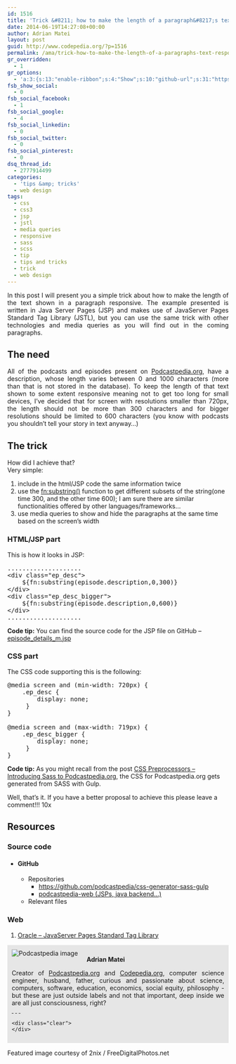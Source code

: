 ```yaml
---
id: 1516
title: 'Trick &#8211; how to make the length of a paragraph&#8217;s text responsive with media queries'
date: 2014-06-19T14:27:08+00:00
author: Adrian Matei
layout: post
guid: http://www.codepedia.org/?p=1516
permalink: /ama/trick-how-to-make-the-length-of-a-paragraphs-text-responsive-with-media-queries/
gr_overridden:
  - 1
gr_options:
  - 'a:3:{s:13:"enable-ribbon";s:4:"Show";s:10:"github-url";s:31:"https://github.com/podcastpedia";s:11:"ribbon-type";i:10;}'
fsb_show_social:
  - 0
fsb_social_facebook:
  - 1
fsb_social_google:
  - 4
fsb_social_linkedin:
  - 0
fsb_social_twitter:
  - 0
fsb_social_pinterest:
  - 0
dsq_thread_id:
  - 2777914499
categories:
  - 'tips &amp; tricks'
  - web design
tags:
  - css
  - css3
  - jsp
  - jstl
  - media queries
  - responsive
  - sass
  - scss
  - tip
  - tips and tricks
  - trick
  - web design
---
```

<p style="text-align: justify;">
  In this post I will present you a simple trick about how to make the length of the text shown in a paragraph responsive. The example presented is written in Java Server Pages (JSP) and makes use of JavaServer Pages Standard Tag Library (JSTL), but you can use the same trick with other technologies and media queries as you will find out in the coming paragraphs.<!--more-->
</p>

<h2 style="text-align: justify;">
  The need
</h2>

<p style="text-align: justify;">
  All of the podcasts and episodes present on <a title="Podcastpedia.org, knowledge to go" href="https://github.com/Codingpedia/podcastpedia" target="_blank">Podcastpedia.org</a>, have a description, whose length varies between 0 and 1000 characters (more than that is not stored in the database). To keep the length of that text shown to some extent responsive meaning not to get too long for small devices, I&#8217;ve decided that for screen with resolutions smaller than 720px, the length should not be more than 300 characters and for bigger resolutions should be limited to 600 characters (you know with podcasts you shouldn&#8217;t tell your story in text anyway&#8230;)
</p>

<h2 style="text-align: justify;">
  The trick
</h2>

<p style="text-align: justify;">
  How did I achieve that?<br /> Very simple:
</p>

  1. include in the html/JSP code the same information twice
  2. use the <a title="http://docs.oracle.com/javaee/5/jstl/1.1/docs/tlddocs/fn/substring.fn.html" href="http://docs.oracle.com/javaee/5/jstl/1.1/docs/tlddocs/fn/substring.fn.html" target="_blank">fn:substring()</a> function to get different subsets of the string(one time 300, and the other time 600); I am sure there are similar functionalities offered by other languages/frameworks&#8230;
  3. use media queries to show and hide the paragraphs at the same time based on the screen&#8217;s width

### HTML/JSP part

<p style="text-align: justify;">
  This is how it looks in JSP:
</p>

<pre class="lang:xhtml decode:true" title="Doubling the information in HTML">....................
&lt;div class="ep_desc"&gt;
	${fn:substring(episode.description,0,300)}
&lt;/div&gt;
&lt;div class="ep_desc_bigger"&gt;
	${fn:substring(episode.description,0,600)}
&lt;/div&gt;
....................</pre>

<p class="note_code">
  <strong>Code tip:</strong> You can find the source code for the JSP file on GitHub &#8211; <a title="https://github.com/podcastpedia/podcastpedia-web/blob/be94ceaeca9b0545602371b5f8862d3b5f397261/src/main/webapp/WEB-INF/jsp/episode/episode_details_m.jsp" href="https://github.com/podcastpedia/podcastpedia-web/blob/be94ceaeca9b0545602371b5f8862d3b5f397261/src/main/webapp/WEB-INF/jsp/episode/episode_details_m.jsp" target="_blank">episode_details_m.jsp</a>
</p>

### CSS part

The CSS code supporting this is the following:

<pre class="lang:css decode:true" title="Media queries in CSS">@media screen and (min-width: 720px) {
    .ep_desc {
		display: none;
	 }
}

@media screen and (max-width: 719px) {
    .ep_desc_bigger {
		display: none;
	 }
}</pre>

<p class="note_code">
  <strong>Code tip:</strong> As you might recall from the post <a title="http://www.codepedia.org/ama/css-preprocessors-introducing-sass-to-podcastpedia-org/" href="http://www.codepedia.org/ama/css-preprocessors-introducing-sass-to-podcastpedia-org/" target="_blank">CSS Preprocessors – Introducing Sass to Podcastpedia.org</a>, the CSS for Podcastpedia.org gets generated from SASS with Gulp.
</p>

Well, that&#8217;s it. If you have a better proposal to achieve this please leave a comment!!! 10x

## Resources

### <span id="41_Source_code">Source code</span>

  * #### GitHub

      * Repositories
          * <a style="color: #bc360a;" title="https://github.com/podcastpedia/css-generator-sass-gulp" href="https://github.com/podcastpedia/css-generator-sass-gulp" target="_blank">https://github.com/podcastpedia/css-generator-sass-gulp</a>
          * <a title="https://github.com/podcastpedia/podcastpedia-web" href="https://github.com/podcastpedia/podcastpedia-web" target="_blank">podcastpedia-web (JSPs, java backend&#8230;)</a>
      * Relevant files

### <span id="42_Web">Web</span>

  1. [Oracle &#8211; JavaServer Pages Standard Tag Library](http://www.oracle.com/technetwork/java/index-jsp-135995.html "http://www.oracle.com/technetwork/java/index-jsp-135995.html")

<div id="about_author" style="background-color: #e6e6e6; padding: 10px;">
  <img id="author_portrait" style="float: left; margin-right: 20px;" src="{{site.url}}/images/authors/amacoder.png" alt="Podcastpedia image" />

  <p id="about_author_header">
    <strong>Adrian Matei</strong>
  </p>

  <div id="author_details" style="text-align: justify;">
    Creator of <a title="Podcastpedia.org, knowledge to go" href="https://github.com/Codingpedia/podcastpedia" target="_blank">Podcastpedia.org</a> and <a title="Codingpedia, sharing coding knowledge" href="http://www.codepedia.org" target="_blank">Codepedia.org</a>, computer science engineer, husband, father, curious and passionate about science, computers, software, education, economics, social equity, philosophy - but these are just outside labels and not that important, deep inside we are all just consciousness, right?
  </div>

  <div id="follow_social" style="clear: both;">
    <div id="social_logos">
       <a class="icon-twitter" href="https://twitter.com/CodepediaOrg" target="_blank"> </a> <a class="icon-facebook" href="https://www.facebook.com/codingpedia" target="_blank"> </a> <a class="icon-linkedin" href="https://www.linkedin.com/company/codepediaorg" target="_blank"> </a> <a class="icon-github" href="https://github.com/adrianmatei-me" target="_blank"> </a>
    </div>

    <div class="clear">
    </div>
  </div>
</div>

Featured image courtesy of 2nix / FreeDigitalPhotos.net
